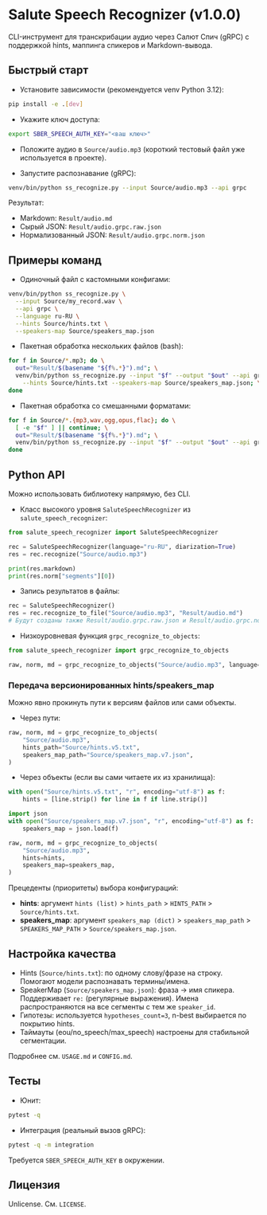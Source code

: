 # Salute Speech Recognizer (v1.0.0)

CLI-инструмент для транскрибации аудио через Салют Спич (gRPC) с поддержкой hints, маппинга спикеров и Markdown-вывода.

## Быстрый старт

- Установите зависимости (рекомендуется venv Python 3.12):
```bash
pip install -e .[dev]
```

- Укажите ключ доступа:
```bash
export SBER_SPEECH_AUTH_KEY="<ваш ключ>"
```

- Положите аудио в `Source/audio.mp3` (короткий тестовый файл уже используется в проекте).

- Запустите распознавание (gRPC):
```bash
venv/bin/python ss_recognize.py --input Source/audio.mp3 --api grpc
```
Результат:
- Markdown: `Result/audio.md`
- Сырый JSON: `Result/audio.grpc.raw.json`
- Нормализованный JSON: `Result/audio.grpc.norm.json`

## Примеры команд

- Одиночный файл с кастомными конфигами:
```bash
venv/bin/python ss_recognize.py \
  --input Source/my_record.wav \
  --api grpc \
  --language ru-RU \
  --hints Source/hints.txt \
  --speakers-map Source/speakers_map.json
```

- Пакетная обработка нескольких файлов (bash):
```bash
for f in Source/*.mp3; do \
  out="Result/$(basename "${f%.*}").md"; \
  venv/bin/python ss_recognize.py --input "$f" --output "$out" --api grpc \
    --hints Source/hints.txt --speakers-map Source/speakers_map.json; \
done
```

- Пакетная обработка со смешанными форматами:
```bash
for f in Source/*.{mp3,wav,ogg,opus,flac}; do \
  [ -e "$f" ] || continue; \
  out="Result/$(basename "${f%.*}").md"; \
  venv/bin/python ss_recognize.py --input "$f" --output "$out" --api grpc; \
done
```

## Python API

Можно использовать библиотеку напрямую, без CLI.

- Класс высокого уровня `SaluteSpeechRecognizer` из `salute_speech_recognizer`:
```python
from salute_speech_recognizer import SaluteSpeechRecognizer

rec = SaluteSpeechRecognizer(language="ru-RU", diarization=True)
res = rec.recognize("Source/audio.mp3")

print(res.markdown)
print(res.norm["segments"][0])
```

- Запись результатов в файлы:
```python
rec = SaluteSpeechRecognizer()
res = rec.recognize_to_file("Source/audio.mp3", "Result/audio.md")
# Будут созданы также Result/audio.grpc.raw.json и Result/audio.grpc.norm.json
```

- Низкоуровневая функция `grpc_recognize_to_objects`:
```python
from salute_speech_recognizer import grpc_recognize_to_objects

raw, norm, md = grpc_recognize_to_objects("Source/audio.mp3", language="ru-RU", diarization=True)
```

### Передача версионированных hints/speakers_map

Можно явно прокинуть пути к версиям файлов или сами объекты.

- Через пути:
```python
raw, norm, md = grpc_recognize_to_objects(
    "Source/audio.mp3",
    hints_path="Source/hints.v5.txt",
    speakers_map_path="Source/speakers_map.v7.json",
)
```

- Через объекты (если вы сами читаете их из хранилища):
```python
with open("Source/hints.v5.txt", "r", encoding="utf-8") as f:
    hints = [line.strip() for line in f if line.strip()]

import json
with open("Source/speakers_map.v7.json", "r", encoding="utf-8") as f:
    speakers_map = json.load(f)

raw, norm, md = grpc_recognize_to_objects(
    "Source/audio.mp3",
    hints=hints,
    speakers_map=speakers_map,
)
```

Прецеденты (приоритеты) выбора конфигураций:

- **hints**: аргумент `hints (list)` > `hints_path` > `HINTS_PATH` > `Source/hints.txt`.
- **speakers_map**: аргумент `speakers_map (dict)` > `speakers_map_path` > `SPEAKERS_MAP_PATH` > `Source/speakers_map.json`.

## Настройка качества

- Hints (`Source/hints.txt`): по одному слову/фразе на строку. Помогают модели распознавать термины/имена.
- SpeakerMap (`Source/speakers_map.json`): фраза → имя спикера. Поддерживает `re:` (регулярные выражения). Имена распространяются на все сегменты с тем же `speaker_id`.
- Гипотезы: используется `hypotheses_count=3`, n-best выбирается по покрытию hints.
- Таймауты (eou/no_speech/max_speech) настроены для стабильной сегментации.

Подробнее см. `USAGE.md` и `CONFIG.md`.

## Тесты

- Юнит:
```bash
pytest -q
```
- Интеграция (реальный вызов gRPC):
```bash
pytest -q -m integration
```
Требуется `SBER_SPEECH_AUTH_KEY` в окружении. 

## Лицензия

Unlicense. См. `LICENSE`.
